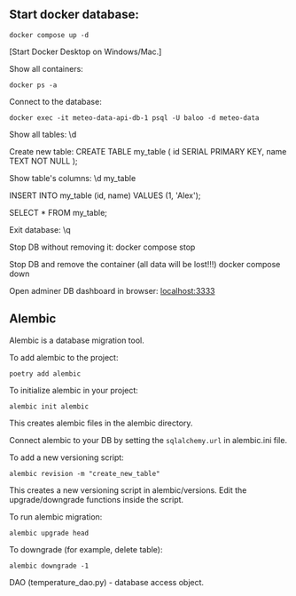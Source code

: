 ## Start docker database:
```
docker compose up -d
```

[Start Docker Desktop on Windows/Mac.]

Show all containers:
```
docker ps -a
```

Connect to the database:
```
docker exec -it meteo-data-api-db-1 psql -U baloo -d meteo-data
```
Show all tables:
\d

Create new table:
CREATE TABLE my_table (
    id SERIAL PRIMARY KEY,
    name TEXT NOT NULL
);

Show table's columns:
\d my_table

INSERT INTO my_table (id, name) VALUES (1, 'Alex');

SELECT * FROM my_table;

Exit database:
\q 

Stop DB without removing it:
docker compose stop

Stop DB and remove the container (all data will be lost!!!)
docker compose down

Open adminer DB dashboard in browser: [localhost:3333](http://localhost:3333/)

## Alembic 

Alembic is a database migration tool.

To add alembic to the project:
```
poetry add alembic
```

To initialize alembic in your project:
```
alembic init alembic
```
This creates alembic files in the alembic directory.

Connect alembic to your DB by setting the `sqlalchemy.url` in alembic.ini file.

To add a new versioning script:
```
alembic revision -m "create_new_table"
```
This creates a new versioning script in alembic/versions. Edit the upgrade/downgrade
functions inside the script.

To run alembic migration:
```
alembic upgrade head
```

To downgrade (for example, delete table):
```
alembic downgrade -1
```

DAO (temperature_dao.py) - database access object.